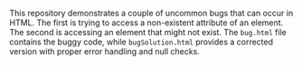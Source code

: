 This repository demonstrates a couple of uncommon bugs that can occur in HTML.  The first is trying to access a non-existent attribute of an element. The second is accessing an element that might not exist.  The `bug.html` file contains the buggy code, while `bugSolution.html` provides a corrected version with proper error handling and null checks.